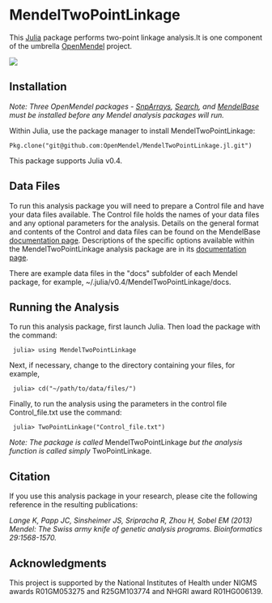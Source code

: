 # MendelTwoPointLinkage

This [Julia](http://julialang.org/) package performs two-point linkage analysis.It is one component of the umbrella [OpenMendel](https://openmendel.github.io) project.

[![](https://img.shields.io/badge/docs-current-blue.svg)](https://OpenMendel.github.io/MendelTwoPointLinkage.jl)

## Installation

*Note: Three OpenMendel packages - [SnpArrays](https://github.com/OpenMendel/SnpArrays.jl), [Search](https://github.com/OpenMendel/Search.jl), and [MendelBase](https://github.com/OpenMendel/MendelBase.jl) must be installed before any Mendel analysis packages will run.*

Within Julia, use the package manager to install MendelTwoPointLinkage:

    Pkg.clone("git@github.com:OpenMendel/MendelTwoPointLinkage.jl.git")

This package supports Julia v0.4.

## Data Files

To run this analysis package you will need to prepare a Control file and have your data files available. The Control file holds the names of your data files and any optional parameters for the analysis. Details on the general format and contents of the Control and data files can be found on the MendelBase [documentation page](https://openmendel.github.io/MendelBase.jl). Descriptions of the specific options available within the MendelTwoPointLinkage analysis package are in its [documentation page](https://openmendel.github.io/MendelTwoPointLinkage.jl).

There are example data files in the "docs" subfolder of each Mendel package, for example, ~/.julia/v0.4/MendelTwoPointLinkage/docs.

## Running the Analysis

To run this analysis package, first launch Julia. Then load the package with the command:     julia> using MendelTwoPointLinkage

Next, if necessary, change to the directory containing your files, for example,

     julia> cd("~/path/to/data/files/")Finally, to run the analysis using the parameters in the control file Control_file.txt use the command:     julia> TwoPointLinkage("Control_file.txt")

*Note: The package is called* MendelTwoPointLinkage *but the analysis function is called simply* TwoPointLinkage.

## Citation

If you use this analysis package in your research, please cite the following reference in the resulting publications:

*Lange K, Papp JC, Sinsheimer JS, Sripracha R, Zhou H, Sobel EM (2013) Mendel: The Swiss army knife of genetic analysis programs. Bioinformatics 29:1568-1570.*

<!--- ## Contributing
We welcome contributions to this Open Source project. To contribute, follow this procedure ... --->

## Acknowledgments

This project is supported by the National Institutes of Health under NIGMS awards R01GM053275 and R25GM103774 and NHGRI award R01HG006139.